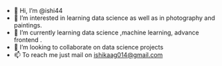 - 👋 Hi, I’m @ishi44
- 👀 I’m interested in learning data science as well as in photography and paintings.
- 🌱 I’m currently learning data science ,machine learning, advance frontend .
- 💞️ I’m looking to collaborate on data science projects
- 📫 To reach me just mail on ishikaag014@gmail.com

